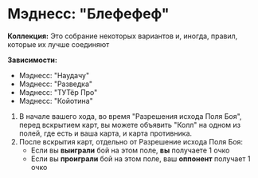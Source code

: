 # Мэднесс: "Блефефеф"

**Коллекция:** Это собрание некоторых вариантов и, иногда, правил, которые их лучше соединяют

**Зависимости:**
*   Мэднесс: "Наудачу"
*   Мэднесс: "Разведка"
*   Мэднесс: "ТУТёр Про"
*   Мэднесс: "Койотина"

1.  В начале вашего хода, во время "Разрешения исхода Поля Боя", перед вскрытием карт, вы можете объявить "Колл" на одном из полей, где есть и ваша карта, и карта противника.
2.  После вскрытия карт, отдельно от Разрешение исхода Поля Боя:
    *   Если вы **выиграли** бой на этом поле, **вы** получаете 1 очко
    *   Если вы **проиграли** бой на этом поле, ваш **оппонент** получает 1 очко
